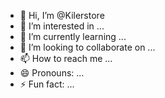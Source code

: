 - 👋 Hi, I’m @Kilerstore
- 👀 I’m interested in ...
- 🌱 I’m currently learning ...
- 💞️ I’m looking to collaborate on ...
- 📫 How to reach me ...
- 😄 Pronouns: ...
- ⚡ Fun fact: ...

<!---
Kilerstore/Kilerstore is a ✨ special ✨ repository because its `README.md` (this file) appears on your GitHub profile.
You can click the Preview link to take a look at your changes.
--->
